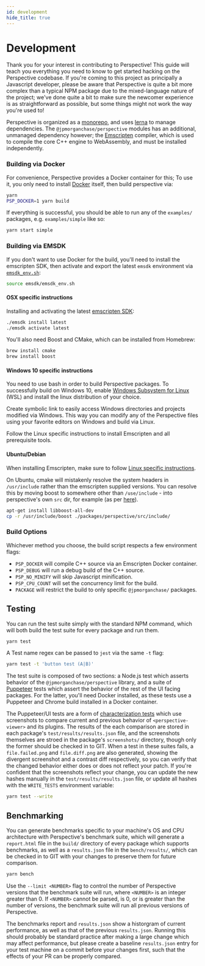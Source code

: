 ```yaml
---
id: development
hide_title: true
---
```


# Development <!-- omit in toc -->

Thank you for your interest in contributing to Perspective!  This guide will
teach you everything you need to know to get started hacking on the Perspective
codebase.  If you're coming to this project as principally a Javascript
developer, please be aware that Perspective is quite a bit more complex than
a typical NPM package due to the mixed-language nature of the project;  we've
done quite a bit to make sure the newcomer experience is as straightforward as
possible, but some things might not work the way you're used to!

Perspective is organized as a [monorepo](https://github.com/babel/babel/blob/master/doc/design/monorepo.md),
and uses [lerna](https://lernajs.io/) to manage dependencies. The
`@jpmorganchase/perspective` modules has an additional, unmanaged dependency
however; the [Emscripten](https://github.com/kripken/emscripten) compiler, which
is used to compile the core C++ engine to WebAssembly, and must be installed
independently.

### Building via Docker

For convenience, Perspective provides a Docker container for
this; To use it, you only need to install [Docker](https://docs.docker.com/install/)
itself, then build perspective via:

```bash
yarn
PSP_DOCKER=1 yarn build
```

If everything is successful, you should be able to run any of the `examples/`
packages, e.g. `examples/simple` like so:

```bash
yarn start simple
```

### Building via EMSDK

If you don't want to use Docker for the build, you'll need to install the
emscripten SDK, then activate and export the latest `emsdk` environment via
[`emsdk_env.sh`](https://github.com/juj/emsdk):

```bash
source emsdk/emsdk_env.sh
```

#### OSX specific instructions

Installing and activating the latest [emscripten SDK](https://github.com/kripken/emscripten):

```bash
./emsdk install latest
./emsdk activate latest
```

You'll also need Boost and CMake, which can be installed from Homebrew:

```bash
brew install cmake
brew install boost
```

#### Windows 10 specific instructions

You need to use bash in order to build Perspective packages. To successfully
build on Windows 10, enable [Windows Subsystem for Linux](https://docs.microsoft.com/en-us/windows/wsl/install-win10)
(WSL) and install the linux distribution of your choice.

Create symbolic link to easily access Windows directories and projects modified
via Windows. This way you can modify any of the Perspective files using your
favorite editors on Windows and build via Linux.

Follow the Linux specific instructions to install Emscripten and all
prerequisite tools.

#### Ubuntu/Debian

When installing Emscripten, make sure to follow [Linux specific instructions](http://kripken.github.io/emscripten-site/docs/getting_started/downloads.html#linux).

On Ubuntu, cmake will mistakenly resolve the system headers in `/usr/include`
rather than the emscripten supplied versions. You can resolve this by moving
boost to somewhere other than `/use/include` - into perspective's own `src` dir,
for example (as per [here](http://vclf.blogspot.com/2014/08/emscripten-linking-to-boost-libraries.html)).

```bash
apt-get install libboost-all-dev
cp -r /usr/include/boost ./packages/perspective/src/include/
```

### Build Options

Whichever method you choose, the build script respects a few environment flags:

-   `PSP_DOCKER` will compile C++ source via an Emscripten Docker container.
-   `PSP_DEBUG` will run a debug build of the C++ source.
-   `PSP_NO_MINIFY` will skip Javascript minification.
-   `PSP_CPU_COUNT` will set the concurrency limit for the build.
-   `PACKAGE` will restrict the build to only specific `@jpmorganchase/` packages.

## Testing

You can run the test suite simply with the standard NPM command, which will both
build the test suite for every package and run them.

```bash
yarn test
```

A Test name regex can be passed to `jest` via the same `-t` flag:

```bash
yarn test -t 'button test (A|B)'
``` 

The test suite is composed of two sections:  a Node.js test which asserts
behavior of the `@jpmorganchase/perspective` library, and a suite of 
[Puppeteer](https://developers.google.com/web/tools/puppeteer/) tests which 
assert the behavior of the rest of the UI facing packages.  For the latter,
you'll need Docker installed, as these tests use a Puppeteer and Chrome build
installed in a Docker container.

The Puppeteer/UI tests are a form of [characterization tests](https://en.wikipedia.org/wiki/Characterization_test)
which use screenshots to compare current and previous behavior of `<perspective-viewer>`
and its plugins.  The results of the each comparison are stored in each
package's `test/results/results.json` file, and the screenshots themselves are
stroed in the package's `screenshots/` directory, though only the former should
be checked in to GIT.  When a test in these suites fails, a `file.failed.png`
and `file.diff.png` are also generated, showing the divergent screenshot and a
contrast diff respectively, so you can verify that the changed behavior
either does or does not reflect your patch.  If you're confident that the
screenshots reflect your change, you can update the new hashes manually in the
`test/results/results.json` file, or update all hashes with the `WRITE_TESTS`
environment variable:

```bash
yarn test --write
```

## Benchmarking

You can generate benchmarks specific to your machine's OS and CPU architecture
with Perspective's benchmark suite, which will generate a `report.html` file in
the `build/` directory of every package which supports benchmarks, as well as a
`results.json` file in the `bench/results/`, which can be checked in to GIT
with your changes to preserve them for future comparison.

```javascript
yarn bench
```

Use the `--limit <NUMBER>` flag to control the number of Perspective versions that the
benchmark suite will run, where `<NUMBER>` is an integer greater than 0. If `<NUMBER>` 
cannot be parsed, is 0, or is greater than the number of versions, the benchmark suite
will run all previous versions of Perspective.

The benchmarks report and `results.json` show a historgram of current
performance, as well as that of the previous `results.json`.  Running this
should probably be standard practice after making a large change which may
affect performance, but please create a baseline `results.json` entry for your
test machine on a commit before your changes first, such that the effects of your
PR can be properly compared.